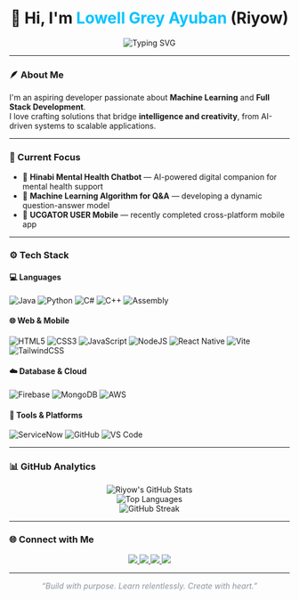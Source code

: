 <!-- README by Riyow -->

<h1 align="center">🌙 Hi, I'm <span style="color:#00C3FF;">Lowell Grey Ayuban</span> (Riyow)</h1>

<p align="center">
  <img src="https://readme-typing-svg.herokuapp.com?font=Fira+Code&weight=500&size=22&pause=1000&color=00C3FF&center=true&vCenter=true&width=520&lines=Aspiring+Developer;Machine+Learning+Enthusiast;Always+Learning+New+Things;Computer+Science+Undergraduate" alt="Typing SVG" />
</p>

---

### 🪶 About Me  
I'm an aspiring developer passionate about **Machine Learning** and **Full Stack Development**.  
I love crafting solutions that bridge **intelligence and creativity**, from AI-driven systems to scalable applications.

---

### 🔭 Current Focus  
- 🤖 **Hinabi Mental Health Chatbot** — AI-powered digital companion for mental health support  
- 🧩 **Machine Learning Algorithm for Q&A** — developing a dynamic question-answer model  
- 📱 **UCGATOR USER Mobile** — recently completed cross-platform mobile app  

---

### ⚙️ Tech Stack  

#### 💻 Languages  
![Java](https://img.shields.io/badge/Java-%23ED8B00?style=for-the-badge&logo=openjdk&logoColor=white)
![Python](https://img.shields.io/badge/Python-%233776AB?style=for-the-badge&logo=python&logoColor=white)
![C#](https://img.shields.io/badge/C%23-%23239120?style=for-the-badge&logo=c-sharp&logoColor=white)
![C++](https://img.shields.io/badge/C++-%2300599C?style=for-the-badge&logo=cplusplus&logoColor=white)
![Assembly](https://img.shields.io/badge/Assembly-%236E4C13?style=for-the-badge)

#### 🌐 Web & Mobile  
![HTML5](https://img.shields.io/badge/HTML5-%23E34F26?style=for-the-badge&logo=html5&logoColor=white)
![CSS3](https://img.shields.io/badge/CSS3-%231572B6?style=for-the-badge&logo=css3&logoColor=white)
![JavaScript](https://img.shields.io/badge/JavaScript-%23F7DF1E?style=for-the-badge&logo=javascript&logoColor=black)
![NodeJS](https://img.shields.io/badge/Node.js-%23339933?style=for-the-badge&logo=node.js&logoColor=white)
![React Native](https://img.shields.io/badge/React%20Native-%2361DAFB?style=for-the-badge&logo=react&logoColor=black)
![Vite](https://img.shields.io/badge/Vite-%23646CFF?style=for-the-badge&logo=vite&logoColor=white)
![TailwindCSS](https://img.shields.io/badge/TailwindCSS-%2306B6D4?style=for-the-badge&logo=tailwindcss&logoColor=white)

#### ☁️ Database & Cloud  
![Firebase](https://img.shields.io/badge/Firebase-%23FFCA28?style=for-the-badge&logo=firebase&logoColor=black)
![MongoDB](https://img.shields.io/badge/MongoDB-%2347A248?style=for-the-badge&logo=mongodb&logoColor=white)
![AWS](https://img.shields.io/badge/AWS-%23232F3E?style=for-the-badge&logo=amazon-aws&logoColor=white)

#### 🧰 Tools & Platforms  
![ServiceNow](https://img.shields.io/badge/ServiceNow-%231DB954?style=for-the-badge&logo=servicenow&logoColor=white)
![GitHub](https://img.shields.io/badge/GitHub-%23181717?style=for-the-badge&logo=github&logoColor=white)
![VS Code](https://img.shields.io/badge/VS%20Code-%230078D4?style=for-the-badge&logo=visualstudiocode&logoColor=white)

---

### 📊 GitHub Analytics  

<div align="center">

![Riyow's GitHub Stats](https://github-readme-stats.vercel.app/api?username=riyow69&show_icons=true&theme=tokyonight&hide_border=true)  
![Top Languages](https://github-readme-stats.vercel.app/api/top-langs/?username=riyow69&layout=compact&theme=tokyonight&hide_border=true)  
![GitHub Streak](https://streak-stats.demolab.com?user=riyow69&theme=tokyonight&hide_border=true)

</div>

---

### 🌐 Connect with Me  

<p align="center">
  <a href="https://github.com/riyow69">
    <img src="https://img.shields.io/badge/GitHub-%23181717?style=for-the-badge&logo=github&logoColor=white" />
  </a>
  <a href="https://www.linkedin.com/in/lowell-grey-ayuban-85373a32b">
    <img src="https://img.shields.io/badge/LinkedIn-%230A66C2?style=for-the-badge&logo=linkedin&logoColor=white" />
  </a>
  <a href="https://www.facebook.com/lowellgrey.ayuban">
    <img src="https://img.shields.io/badge/Facebook-%231877F2?style=for-the-badge&logo=facebook&logoColor=white" />
  </a>
  <a href="mailto:banayuwelllo@gmail.com">
    <img src="https://img.shields.io/badge/Email-%23D14836?style=for-the-badge&logo=gmail&logoColor=white" />
  </a>
</p>

---

<p align="center">
  <i style="color: #8B949E;">“Build with purpose. Learn relentlessly. Create with heart.”</i>
</p>
